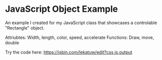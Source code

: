 # JavaScript Object Example
An example I created for my JavaScript class that showcases a controlable "Rectangle" object.

Attriubtes:
Width, length, color, speed, accelerate
Functions:
Draw, move, double

Try the code here: 
https://jsbin.com/lekatuw/edit?css,js,output
